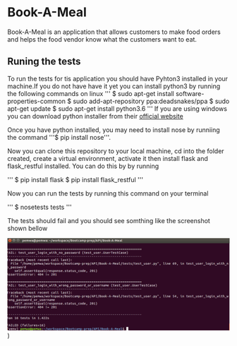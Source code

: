# Book-A-Meal
Book-A-Meal is an application that allows customers to make food orders and helps the food vendor know what the customers want to eat.

## Runing the tests

To run the tests for tis application you should have Pyhton3 installed in your machine.If you do not have have it yet you can install python3 by running the following commands on linux
'''
$ sudo apt-get install software-properties-common
$ sudo add-apt-repository ppa:deadsnakes/ppa
$ sudo apt-get update
$ sudo apt-get install python3.6
'''
If you are using windows you can download python installer from their [official website](https://www.python.org/downloads/windows/)

Once you have python installed, you may need to install nose by runniing the command '''$ pip install nose'''.

Now you can clone this repository to your local machine, cd into the folder created, create a virtual environment, activate it then install
flask and flask_restful installed. You can do this by by running 

'''
$ pip install flask
$ pip install flask_restful
'''

Now you can run the tests by running this command on your terminal

'''
$ nosetests tests
'''

The tests should fail and you should see somthing  like the screenshot shown bellow

![screenshot](https://raw.githubusercontent.com/petermwash/Book-A-Meal/chore-tests/tests-img.png))
